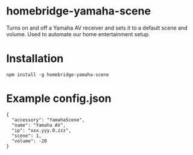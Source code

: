 homebridge-yamaha-scene
========================

Turns on and off a Yamaha AV receiver and sets it to a default scene and volume.
Used to automate our home entertainment setup.

# Installation
`npm install -g homebridge-yamaha-scene`

# Example config.json
    {
      "accessory": "YamahaScene",
      "name": "Yamaha AV",
      "ip": "xxx.yyy.0.zzz",
      "scene": 1,
      "volume": -20
    }
